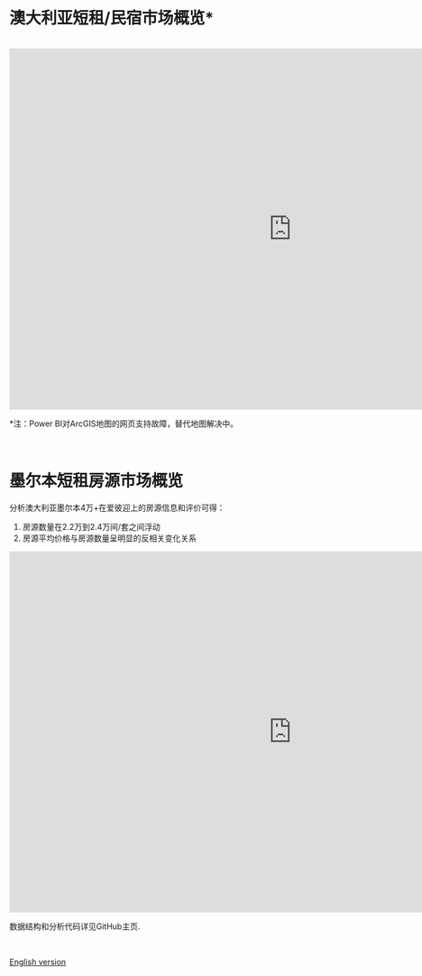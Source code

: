 <br>

# 澳大利亚短租/民宿市场概览*
<br>
<iframe width="1000" height="640" src="https://app.powerbi.com/view?r=eyJrIjoiYmFlMmQwNjQtZGU4OS00YzgyLTg1NDUtNzRiMjdiMTBiMTQ0IiwidCI6Ijc4ZWRhMzM0LWU5MTctNDQzNS1iMjM1LTg1OGI3MjFlY2ZmMSJ9" frameborder="0" allowFullScreen="true"></iframe>

\*注：Power BI对ArcGIS地图的网页支持故障，替代地图解决中。

<br>

# 墨尔本短租房源市场概览

分析澳大利亚墨尔本4万+在爱彼迎上的房源信息和评价可得：
1. 房源数量在2.2万到2.4万间/套之间浮动
2. 房源平均价格与房源数量呈明显的反相关变化关系




<iframe width="1000" height="640" src="https://app.powerbi.com/view?r=eyJrIjoiNDc5NjI3OGYtODM0Ni00OTI4LWJmZjQtYzMzNTE0YjNmOTczIiwidCI6Ijc4ZWRhMzM0LWU5MTctNDQzNS1iMjM1LTg1OGI3MjFlY2ZmMSJ9" frameborder="0" allowFullScreen="true"></iframe>

<br>

数据结构和分析代码详见GitHub主页.

<br>

[English version](https://github.com/tylerxty/Rental-Market-Analysis/blob/master/README.en.md)
